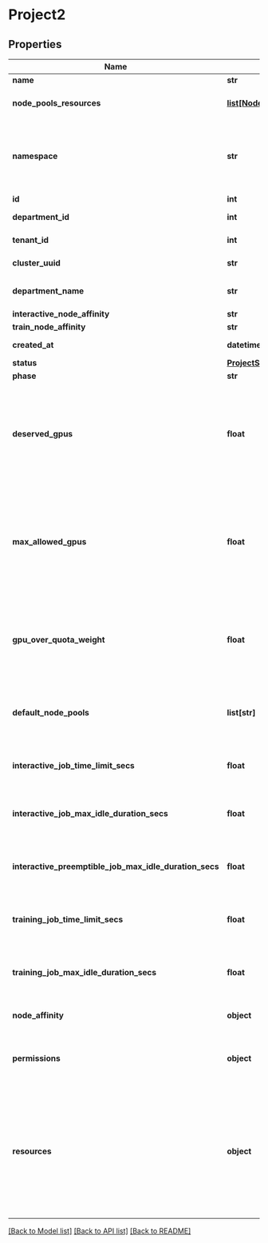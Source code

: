 # Project2

## Properties
Name | Type | Description | Notes
------------ | ------------- | ------------- | -------------
**name** | **str** | Project name. | [optional] 
**node_pools_resources** | [**list[NodePoolAssignedResources]**](NodePoolAssignedResources.md) | Resources assigned to this Project per Node Pool. | [optional] 
**namespace** | **str** | The name of an existing namespace to use for the project in the cluster. Supported only for cluster versions 2.12 or higher. | [optional] 
**id** | **int** | Project id. | [optional] 
**department_id** | **int** | ID of the department that owns the project. | [optional] 
**tenant_id** | **int** | ID of the tenant where the project is located. | [optional] 
**cluster_uuid** | **str** | ID of the cluster where the project is located. | [optional] 
**department_name** | **str** | Name of the department where the project is located. | [optional] 
**interactive_node_affinity** | **str** |  | [optional] 
**train_node_affinity** | **str** |  | [optional] 
**created_at** | **datetime** | Creation date of the project. | [optional] 
**status** | [**ProjectStatus1**](ProjectStatus1.md) |  | [optional] 
**phase** | **str** | project&#x27;s phase | [optional] 
**deserved_gpus** | **float** | Deprecated. Use &#x27;deserved&#x27; for the relevant resource type under &#x60;NodePoolResources&#x60;. The project&#x27;s deserved GPU allocation in case the cluster has those resources. | [optional] 
**max_allowed_gpus** | **float** | Deprecated. Instead, use &#x60;maxAllowed&#x60; for the relevant resource type under &#x60;NodePoolResources&#x60;. An upper limit for the amount of GPUs the project can get (Even if over quota is allowed and resources are available). | [optional] 
**gpu_over_quota_weight** | **float** | Deprecated. Instead, use &#x60;overQuotaWeight&#x60; for the relevant resource type under &#x60;NodePoolResources&#x60;. The priority the project gets for over quota resources. | [optional] 
**default_node_pools** | **list[str]** | Default node pools list for workload submission for this project if a workload doesn&#x27;t specify a node pools list. | [optional] 
**interactive_job_time_limit_secs** | **float** | A limit (in seconds) for the duration of interactive jobs from this project. | [optional] 
**interactive_job_max_idle_duration_secs** | **float** | Maximum duration (in seconds) that an interactive job can be idle before being terminated. | [optional] 
**interactive_preemptible_job_max_idle_duration_secs** | **float** | Maximum duration (in seconds) that an interactive preemptible job can be idle before being terminated. | [optional] 
**training_job_time_limit_secs** | **float** | A limit (in seconds) for the duration of training jobs from this project. Available only from cluster version 2.12 | [optional] 
**training_job_max_idle_duration_secs** | **float** | Maximum duration (in seconds) that a training job can be idle before being terminated. | [optional] 
**node_affinity** | **object** | Node affinity configuration for jobs in the project. | [optional] 
**permissions** | **object** | Deprecated. Instead, use the &#x60;accessRules&#x60; API to add permissions to a specific subject in the project scope. | [optional] 
**resources** | **object** | Deprecated. Instead, use &#x60;nodePoolsResources&#x60;. Total resources assigned to the Project. Can only be used in PUT/POST when there is a single Node Pool in the system. The resources returned in &#x60;GET&#x60; are the sum of all Node Pool Resources. | [optional] 

[[Back to Model list]](../README.md#documentation-for-models) [[Back to API list]](../README.md#documentation-for-api-endpoints) [[Back to README]](../README.md)

